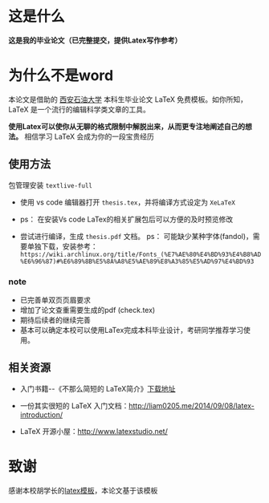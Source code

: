 # 这是什么

**这是我的毕业论文（已完整提交，提供Latex写作参考）**

# 为什么不是word

本论文是借助的 [西安石油大学](http://www.xapi.edu.cn/) 本科生毕业论文 LaTeX 免费模板。如你所知，LaTeX 是一个流行的编辑科学类文章的工具。

**使用Latex可以使你从无聊的格式限制中解脱出来，从而更专注地阐述自己的想法。** 相信学习 LaTeX 会成为你的一段宝贵经历

## 使用方法
包管理安装 `textlive-full`

* 使用 vs code 编辑器打开 `thesis.tex`，并将编译方式设定为 `XeLaTeX`
* ps： 在安装Vs code LaTex的相关扩展包后可以方便的及时预览修改

* 尝试进行编译，生成 `thesis.pdf` 文档。
ps：
可能缺少某种字体(fandol)，需要单独下载，安装参考：
` https://wiki.archlinux.org/title/Fonts_(%E7%AE%80%E4%BD%93%E4%B8%AD%E6%96%87)#%E6%89%8B%E5%8A%A8%E5%AE%89%E8%A3%85%E5%AD%97%E4%BD%93 `

### note
* 已完善单双页页眉要求
* 增加了论文查重需要生成的pdf (check.tex)
* 期待后续者的继续完善
* 基本可以确定本校可以使用LaTex完成本科毕业设计，考研同学推荐学习使用。
 
## 相关资源

- 入门书籍--《不那么简短的 LaTeX简介》[下载地址](./lshort-zh-cn.pdf)

- 一份其实很短的 LaTeX 入门文档：<http://liam0205.me/2014/09/08/latex-introduction/>

- LaTeX 开源小屋：<http://www.latexstudio.net/>


# 致谢
感谢本校胡学长的[latex模板](https://github.com/h2y/xsyu-latex)，本论文基于该模板